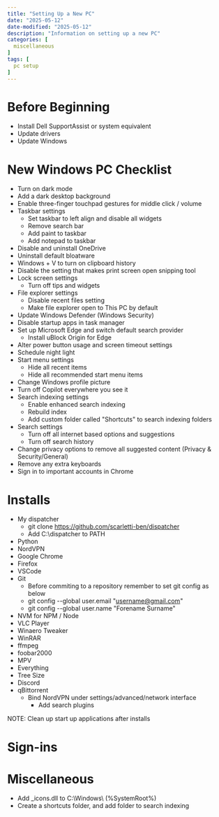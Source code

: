 ```yaml
---
title: "Setting Up a New PC"
date: "2025-05-12"
date-modified: "2025-05-12"
description: "Information on setting up a new PC"
categories: [
  miscellaneous
]
tags: [
  pc setup
]
---
```


# Before Beginning
- Install Dell SupportAssist or system equivalent
- Update drivers
- Update Windows

# New Windows PC Checklist
- Turn on dark mode
- Add a dark desktop background
- Enable three-finger touchpad gestures for middle click / volume
- Taskbar settings
	- Set taskbar to left align and disable all widgets
	- Remove search bar
	- Add paint to taskbar
	- Add notepad to taskbar
- Disable and uninstall OneDrive
- Uninstall default bloatware
- Windows + V to turn on clipboard history
- Disable the setting that makes print screen open snipping tool
- Lock screen settings
	- Turn off tips and widgets
- File explorer settings
	- Disable recent files setting
	- Make file explorer open to This PC by default
- Update Windows Defender (Windows Security)
- Disable startup apps in task manager
- Set up Microsoft Edge and switch default search provider
	- Install uBlock Origin for Edge
- Alter power button usage and screen timeout settings
- Schedule night light
- Start menu settings
	- Hide all recent items
	- Hide all recommended start menu items
- Change Windows profile picture
- Turn off Copilot everywhere you see it
- Search indexing settings
	- Enable enhanced search indexing 
	- Rebuild index
	- Add custom folder called "Shortcuts" to search indexing folders
- Search settings
	- Turn off all internet based options and suggestions
	- Turn off search history
- Change privacy options to remove all suggested content (Privacy & Security/General)
- Remove any extra keyboards
- Sign in to important accounts in Chrome

# Installs
- My dispatcher
	- git clone https://github.com/scarletti-ben/dispatcher
	- Add C:\dispatcher to PATH
- Python
- NordVPN
- Google Chrome
- Firefox
- VSCode
- Git
    - Before commiting to a repository remember to set git config as below
    - git config --global user.email "username@gmail.com"
    - git config --global user.name "Forename Surname"
- NVM for NPM / Node
- VLC Player
- Winaero Tweaker
- WinRAR
- ffmpeg
- foobar2000
- MPV
- Everything
- Tree Size
- Discord
- qBittorrent
	- Bind NordVPN under settings/advanced/network interface
        - Add search plugins

NOTE: Clean up start up applications after installs

# Sign-ins

# Miscellaneous
- Add _icons.dll to C:\Windows\ (%SystemRoot%)
- Create a shortcuts folder, and add folder to search indexing
